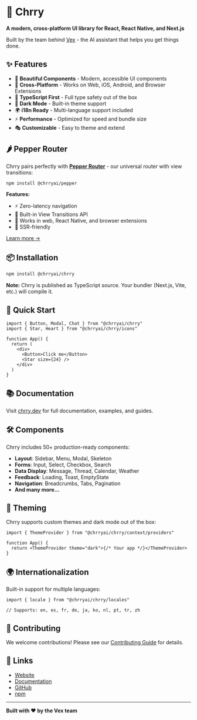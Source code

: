 # 🍒 Chrry

**A modern, cross-platform UI library for React, React Native, and Next.js**

Built by the team behind [Vex](https://askvex.com) - the AI assistant that helps you get things done.

## ✨ Features

- 🎨 **Beautiful Components** - Modern, accessible UI components
- 📱 **Cross-Platform** - Works on Web, iOS, Android, and Browser Extensions
- 🎯 **TypeScript First** - Full type safety out of the box
- 🌙 **Dark Mode** - Built-in theme support
- 🌍 **i18n Ready** - Multi-language support included
- ⚡ **Performance** - Optimized for speed and bundle size
- 🎭 **Customizable** - Easy to theme and extend

## 🌶️ Pepper Router

Chrry pairs perfectly with **[Pepper Router](https://github.com/askvex/pepper)** - our universal router with view transitions:

```bash
npm install @chrryai/pepper
```

**Features:**

- ⚡ Zero-latency navigation
- 🎨 Built-in View Transitions API
- 📱 Works in web, React Native, and browser extensions
- 🚀 SSR-friendly

[Learn more →](https://npmjs.com/package/@chrryai/pepper)

## 📦 Installation

```bash
npm install @chrryai/chrry
```

**Note:** Chrry is published as TypeScript source. Your bundler (Next.js, Vite, etc.) will compile it.

## 🚀 Quick Start

```tsx
import { Button, Modal, Chat } from "@chrryai/chrry"
import { Star, Heart } from "@chrryai/chrry/icons"

function App() {
  return (
    <div>
      <Button>Click me</Button>
      <Star size={24} />
    </div>
  )
}
```

## 📚 Documentation

Visit [chrry.dev](https://chrry.dev) for full documentation, examples, and guides.

## 🛠️ Components

Chrry includes 50+ production-ready components:

- **Layout**: Sidebar, Menu, Modal, Skeleton
- **Forms**: Input, Select, Checkbox, Search
- **Data Display**: Message, Thread, Calendar, Weather
- **Feedback**: Loading, Toast, EmptyState
- **Navigation**: Breadcrumbs, Tabs, Pagination
- **And many more...**

## 🎨 Theming

Chrry supports custom themes and dark mode out of the box:

```tsx
import { ThemeProvider } from "@chrryai/chrry/context/providers"

function App() {
  return <ThemeProvider theme="dark">{/* Your app */}</ThemeProvider>
}
```

## 🌍 Internationalization

Built-in support for multiple languages:

```tsx
import { locale } from "@chrryai/chrry/locales"

// Supports: en, es, fr, de, ja, ko, nl, pt, tr, zh
```

## 🤝 Contributing

We welcome contributions! Please see our [Contributing Guide](CONTRIBUTING.md) for details.

## 🔗 Links

- [Website](https://chrry.dev)
- [Documentation](https://chrry.dev/docs)
- [GitHub](https://github.com/AskVex/chrry)
- [npm](https://www.npmjs.com/package/@chrryai/chrry)

---

**Built with ❤️ by the Vex team**
